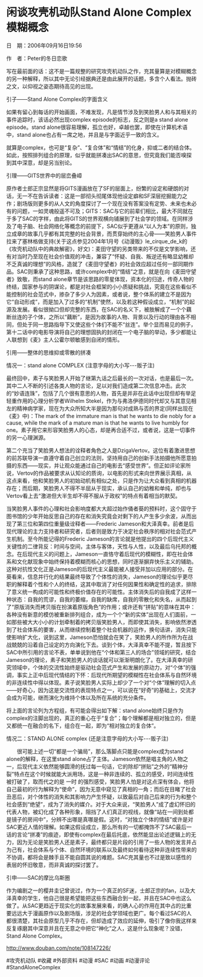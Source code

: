 # 闲谈攻壳机动队Stand Alone Complex模糊概念

日　期：2006年09月16日19:56

作　者：Peter的冬日恋歌

写在最前面的话：这不是一篇规整的研究攻壳机动队之作，充其量算是对模糊概念的另一种解释，所以其中无论引经据典还是由此展开的话题，多含个人看法。抛砖之文，以仰视之姿态期待高见的出现。

引子——Stand Alone Complex的字面含义

如果有留心到每话的开始画面，不难发现，凡是情节涉及到笑脸男人和与其相关的事件追踪时，该话必然出现complex episode的标志，反之则是a stand alone episode。stand alone很容易理解，孤立也好，卓越也罢，即使在计算机术语中，stand alone也占有一席之地，并且是与字面近乎一致的含义。

就算是complex，也可是“复杂”、“复合体”和“情结”的化身，抑或二者的结合体。如此，按照排列组合的原理，似乎就能拼凑出SAC的意思，但究竟我们能否嗅探到其中深意，却是另当别论。

引理——GITS世界中的层峦叠嶂

原作者士郎正宗显然是将GITS漫画放在了SF的层面上，纷繁的设定和硬朗的对话，无一不在告诉读者：这是一部彻头彻尾体现他设定癖和SF深层挖掘能力之作；剧场版则更多的从人文的角度探讨了一个现在没有答案没有定势、未来也未必有的问题，一如灵魂般遥不可及；GITS：SAC与它的前辈们相比，最大不同就在于多了SAC的字样，由此将GITS的世界观横向铺展到了社会学的领域。在同样涉及了电子脑、社会网络化等概念的前提下，SAC似乎更遵从“以人为本”的原则，独立成章的故事几乎都有其完整的社会背景，而贯穿始终的主心骨——笑脸男人事件拉来了塞林格做支持(关于这点参见2004年1月号《动漫贩》le_cirque_de_k的《攻壳机动队中的典故解密》，好文)：麦田守望的另类带来的不仅是文学影响，还有对当时乃至现在社会价值观的冲击，兼容了“怀疑、自我、叛逆还有略显幼稚却不乏真诚的理想”的风格，造就了《麦田守望者》的社会效应超过任何一部同期作品。SAC则秉承了这种思路，或许complex中的“情结”之意，就是在向《麦田守望者》致敬，而stand alone章节是该思路的零星体现，资本化的归途，传奇人物的终结，国家参与的阴谋论，都是对社会框架的小小质疑和挑战，究竟在这些看似不能控制的社会范式中，掺杂了多少人为因素，或者说，整个体系的建立不是因为它“自动形成”，而是加入了过多的“机制”使然，以及若这种假设成立，“机制”的起源及发展。看似很拗口但却完整的东西，在SAC的名义下，被肢解成了一个个藕断丝连的子个体，之所以“藕断”，是因为故事的人物、背景以及行动的理由各不相同，但处于同一思路指导下又使这些个体们不能不“丝连”。举个显而易见的例子，第十二话中的电影导演将自己的理想固执的封闭在一个电子脑的举动，多少都能让人联想到《麦》主人公霍尔顿敏感到自闭的情形。

引用——整体的思维抑或零散的拼凑

情况一：stand alone COMPLEX (注意字母的大小写---贩子注)

最终回中，素子与笑脸男人开始了继第九话之后最长的一次对话，也是最后一次。其中二人不断的引述各类人物的言论，足以对我们造成第二次信息冲击。此次的“妙语连珠”，包括了几个很有意思的人物，首先是并非在此话中出现但却有举足轻重作用的心理分析学者Wilhelm Stekel，作为与弗洛伊德同时代却又与其意见相左的精神病学家，现在为大众所知大半是因为那句对成熟与否的界定(同样出现在《麦》中)：The mark of the immature man is that he wants to die nobly for a cause, while the mark of a mature man is that he wants to live humbly for one。素子用它来形容笑脸男人的心态，却是再合适不过，或者说，这是一切事件的另一心理渊源。

第二个充当了笑脸男人想法的诠释者角色之人是DzigaVertov。这位有着激进思想的前苏联导演一直遵守着自己创立的法则，坚持用自己的创新手法拍摄他所愿意拍摄的东西——现实，并让观众能通过自己的电影去“感受世界”。但正如评论家所说，Vertov的作品被要求从认知论的质询，以电影的形式来向世界展示真相，从这点来看，他和笑脸男人的初始动机有相似之处，只是作为让大众看到真相的机器存在；而后期，笑脸男人不得不半屈从于现实，承认自己的幼稚和单纯，却也与Vertov看上去“激进但大半生却不得不服从于政权”的特点有着相当的默契。

当笑脸男人事件的心理和社会影响度都大大超过始作俑者葵的预料时，这个固守于图书馆的少年开始反思自己的存在和消失究竟会对剩下的人产生多少余波，从而出现了第三位和第四位重量级诠释者——Frederic Jameson和大泽真幸。前者是后现代理论的主力支持者和研究者，后者则是致力于决定社会秩序的相对社会范式产生机制。至今所能记得的Frederic Jameson的言论就是他提出的四个后现代主义关键性的二律背反：时间与空间，主体与客体，天性与人性，以及最后乌托邦的概念。在后现代主义的问题上，Jameson一直恪守着后现代的模糊性，即在社会体系和文化献现象中始终保持着模糊而核心的思想，同时逐渐摒弃快乐主义的辅助。这种对抗性文化正是Jameson的后现代主义最能被人接受并加以应用的部分。在葵看来，信息并行化的结果最终导致了个体性的消失，Jameson的理论似乎更尽职的解释着个性和个人的终结，这其中取消了对任何因果性和确定性的追求，排除了意义统一构成的可能性和终极价值存在的可能性。主体消失后的自我成了这样一种状态：自我的荒谬，自我的萎缩，自我的缺席，自我的零散化和失名，从而起到了“原版消失而拷贝版在扮演着原版角色”的作用；或许还有“拼贴”的意味在其中：各种没有新意的模仿被重新排列组合，成为一个个“新的实体”出现在人们面前，一如那些被大大小小的计划牵制着的拷贝版笑脸男人，而即使其消失，影响依然渗透到了社会体系的要害，从而继续控制着整个社会机器的运作，换句话讲，消失只能使影响扩大化，说到这里，Jameson恐怕就会在笑了，笑脸男人的所作所为在战战兢兢的沿着自己设定的方向演化下去。谈到个体，大泽真幸不能不提，暂且按下SAC中所引用的言论不表，单单说到他在“个体和第三人的场合”领域的研究，结合Jameson的理论，素子和笑脸男人的谈话就可以渐渐明朗化了。在大泽真幸的研究领域中，个体的交流性始终是驱动社会范式产生和发展的原动力，对“个体”的强调，事实上正中后现代情结的下怀：后现代所期望的模糊性在社会体系与自然环境的非连续性中得以体现。素子说笑脸男人实际上却少了一个对“个体”理解的切入点——好奇心，因为这是交流性的表现特点之一，可以说在“好奇”的基础上，交流才会成为可能，继而演化为维持个体以及所在系统的充分条件。

将上面的言论列为方程组，有可能会得出如下解：stand alone始终只是作为complex的注脚出现的，真正的重心在于“复合”；每个理解都是相对独立的，但是又都统一在融合的名下，组合在一起，即为“相对独立的复合体”。

情况二：STAND ALONE complex (还是注意字母的大小写---贩子注)

　　很可能上述一切“都是一个骗局”，那么落脚点只能是complex成为stand alone的解释，在这里stand alone占了主体。Jameson依然是唱主角的人物之一，后现代主义依然能够圆滑的抚过每一句话，它的除却“拼贴”之外的“精神分裂”特点在这个时候就能大派用场，这是一种非连续的、孤立的感受，时间连续性被打破了，取而代之的是 一时 的强烈感受，笑脸男人怕是对这点深有体会，他将自己最初的行为解释为“使命”，因为无意中窥见了真相的一角；而后在目睹了社会丑恶后，对个体性的消失和其影响力产生怀疑，以致最后对自己后来的行为和整个社会感到“绝望”，成为了消失的媒介。对于大众来说，“笑脸男人”成了虚幻怀旧的代表人物，被幻化成了各种形象，阻挡了人们真正的视线，就像“站在一间到处都是镜子的房间中”，分辨不出哪是真哪是假。这时，“对独立个体的情结”或许是对SAC更近人情的理解。如果这假设成立，那么所有的一切都掩饰不了SAC最后一话的言论“拼凑”的痕迹，即使有complex在最后托底，依然能显出论述逻辑上的无力，因为无论是笑脸男人还是素子，最终都只是片段的引用了一些人物的发言并占为己有，社会体系与个体、自然环境的联系以及最终如何看待这种非连续性带来的不协调，都将会是棘手且不能自圆其说的难题。SAC充其量也不过是致以感性的表层的怀旧敬意，而非真诚的探讨罢了。

引申——SAC的摩比乌斯圈

作为编剧之一的樱井圭记曾说过，作为一个真正的SF迷，士郎正宗的fan，以及大泽真幸的学生，他自己很是希望能把这些东西融合到一起，并且在SAC中也这么做了。从SAC更趋近于现实化的故事发展来看，的确人心的作用在其中占的比重要远远大于漫画原作以及剧场版，涉足的社会学领域也更广。每个看过SAC的人都很清楚，其社会原型几乎不存在，但却造成了效应的延伸，吸引了像你我这样来反复琢磨其中深意并且在无意之中把它“神化”之人，这是什么现象呢？没错，Stand Alone Complex。

http://www.douban.com/note/108147226/



#攻壳机动队 #收藏 #外部资料 #动漫 #SAC #动画 #动漫评论 #StandAloneComplex